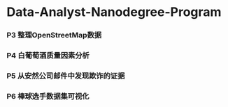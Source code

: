 # Data-Analyst-Nanodegree-Program

### P3 整理OpenStreetMap数据
### P4 白葡萄酒质量因素分析
### P5 从安然公司邮件中发现欺诈的证据
### P6 棒球选手数据集可视化
